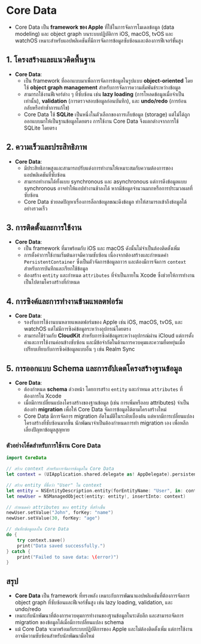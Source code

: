 # Core Data

- Core Data เป็น **framework ของ Apple** ที่ใช้ในการจัดการโมเดลข้อมูล (data modeling) และ object graph บนระบบปฏิบัติการ iOS, macOS, tvOS และ watchOS เหมาะสำหรับแอปพลิเคชันที่มีการจัดการข้อมูลซับซ้อนและต้องการฟีเจอร์ขั้นสูง 

## 1. โครงสร้างและแนวคิดพื้นฐาน
- **Core Data**:
  - เป็น framework ที่ออกแบบมาเพื่อการจัดการข้อมูลในรูปแบบ **object-oriented** โดยใช้ **object graph management** สำหรับการจัดการความสัมพันธ์ระหว่างข้อมูล
  - สามารถใช้งานฟีเจอร์ต่าง ๆ ที่ซับซ้อน เช่น **lazy loading** (การโหลดข้อมูลเมื่อจำเป็นเท่านั้น), **validation** (การตรวจสอบข้อมูลก่อนบันทึก), และ **undo/redo** (การย้อนกลับหรือทำซ้ำการแก้ไข)
  - Core Data ใช้ **SQLite** เป็นหนึ่งในตัวเลือกของการเก็บข้อมูล (storage) แต่ไม่ได้ถูกออกแบบมาให้เป็นฐานข้อมูลโดยตรง การใช้งาน Core Data จึงแตกต่างจากการใช้ SQLite โดยตรง

## 2. ความเร็วและประสิทธิภาพ
- **Core Data**:
  - มีประสิทธิภาพสูงและสามารถปรับแต่งการทำงานให้เหมาะสมกับความต้องการของแอปพลิเคชันที่ซับซ้อน 
  - สามารถทำงานได้ทั้งแบบ synchronous และ asynchronous แต่การดึงข้อมูลแบบ synchronous อาจทำให้แอปทำงานช้าลงได้ หากมีข้อมูลจำนวนมากหรือการประมวลผลที่ซับซ้อน
  - Core Data ช่วยลดปัญหาเรื่องการล็อกข้อมูลขณะดึงข้อมูล ทำให้สามารถเข้าถึงข้อมูลได้อย่างรวดเร็ว

## 3. การติดตั้งและการใช้งาน
- **Core Data**:
  - เป็น framework ที่มาพร้อมกับ iOS และ macOS ดังนั้นไม่จำเป็นต้องติดตั้งเพิ่ม
  - การตั้งค่าการใช้งานเริ่มต้นอาจมีความซับซ้อน เนื่องจากต้องสร้างและกำหนดค่า `PersistentContainer` ซึ่งเป็นตัวจัดการข้อมูลถาวร และต้องมีการจัดการ `context` สำหรับการบันทึกและเรียกใช้ข้อมูล
  - ต้องสร้าง `entity` และกำหนด `attributes` ที่จำเป็นภายใน Xcode ซึ่งช่วยให้การทำงานเป็นไปตามโครงสร้างที่กำหนด

## 4. การซิงค์และการทำงานข้ามแพลตฟอร์ม
- **Core Data**:
  - รองรับการใช้งานบนหลายแพลตฟอร์มของ Apple เช่น iOS, macOS, tvOS, และ watchOS แต่ไม่มีการซิงค์ข้อมูลระหว่างอุปกรณ์โดยตรง
  - สามารถใช้ร่วมกับ **CloudKit** สำหรับการซิงค์ข้อมูลระหว่างอุปกรณ์ผ่าน iCloud แต่การตั้งค่าและการใช้งานค่อนข้างซับซ้อน และมีข้อจำกัดในด้านการควบคุมและความยืดหยุ่นเมื่อเปรียบเทียบกับการซิงค์ข้อมูลแบบอื่น ๆ เช่น Realm Sync

## 5. การออกแบบ Schema และการอัปเดตโครงสร้างฐานข้อมูล
- **Core Data**:
  - ต้องกำหนด **schema** ล่วงหน้า โดยการสร้าง `entity` และกำหนด `attributes` ที่ต้องการใน Xcode
  - เมื่อมีการเปลี่ยนแปลงโครงสร้างของฐานข้อมูล (เช่น การเพิ่มหรือลบ attributes) จำเป็นต้องทำ **migration** เพื่อให้ Core Data จัดการข้อมูลได้ตามโครงสร้างใหม่
  - Core Data มีการจัดการ migration อัตโนมัติในระดับเบื้องต้น แต่หากมีการเปลี่ยนแปลงโครงสร้างที่ซับซ้อนมากขึ้น นักพัฒนาจำเป็นต้องกำหนดการทำ migration เอง เพื่อหลีกเลี่ยงปัญหาข้อมูลสูญหาย

### ตัวอย่างโค้ดสำหรับการใช้งาน Core Data

```swift
import CoreData

// สร้าง context สำหรับการจัดการข้อมูลใน Core Data
let context = (UIApplication.shared.delegate as! AppDelegate).persistentContainer.viewContext

// สร้าง entity ที่ชื่อว่า "User" ใน context
let entity = NSEntityDescription.entity(forEntityName: "User", in: context)
let newUser = NSManagedObject(entity: entity!, insertInto: context)

// กำหนดค่า attributes ของ entity ที่สร้างขึ้น
newUser.setValue("John", forKey: "name")
newUser.setValue(30, forKey: "age")

// บันทึกข้อมูลลงใน Core Data
do {
    try context.save()
    print("Data saved successfully.")
} catch {
    print("Failed to save data: \(error)")
}
```

## สรุป
- **Core Data** เป็น framework ที่ทรงพลัง เหมาะกับการพัฒนาแอปพลิเคชันที่ต้องการจัดการ object graph ที่ซับซ้อนและฟีเจอร์ขั้นสูง เช่น lazy loading, validation, และ undo/redo
- เหมาะกับนักพัฒนาที่ต้องการควบคุมการทำงานของฐานข้อมูลในระดับลึก และสามารถจัดการ migration ของข้อมูลได้เมื่อมีการเปลี่ยนแปลง schema
- แม้ Core Data จะมาพร้อมกับระบบปฏิบัติการของ Apple และไม่ต้องติดตั้งเพิ่ม แต่การใช้งานอาจมีความซับซ้อนสำหรับนักพัฒนามือใหม่
